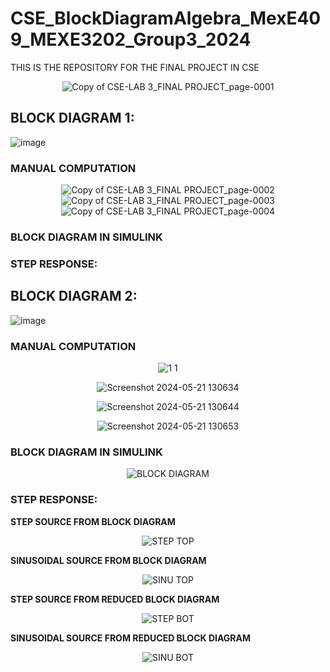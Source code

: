 # CSE_BlockDiagramAlgebra_MexE409_MEXE3202_Group3_2024
THIS IS THE REPOSITORY FOR THE FINAL PROJECT IN CSE

<div align="center">
  
![Copy of CSE-LAB 3_FINAL PROJECT_page-0001](https://github.com/KanFudz/CSE_BlockDiagramAlgebra_MexE409_MEXE3202_Group3_2024/assets/157684612/f4e2de9f-bce7-45af-9e76-08d1ecc02acc)

</div>

## BLOCK DIAGRAM 1: 
![image](https://github.com/KanFudz/CSE_BlockDiagramAlgebra_MexE409_MEXE3202_Group3_2024/assets/157684612/e3c19b5e-49a8-4336-8b6e-89f729e1df60)
<br>

### **MANUAL COMPUTATION**
<div align="center">

![Copy of CSE-LAB 3_FINAL PROJECT_page-0002](https://github.com/KanFudz/CSE_BlockDiagramAlgebra_MexE409_MEXE3202_Group3_2024/assets/157684612/d317811d-f807-4c68-ad79-b272cd66b289)
![Copy of CSE-LAB 3_FINAL PROJECT_page-0003](https://github.com/KanFudz/CSE_BlockDiagramAlgebra_MexE409_MEXE3202_Group3_2024/assets/157684612/3093f6fa-b4a0-4ce8-bcb5-ccd892c2b841)
![Copy of CSE-LAB 3_FINAL PROJECT_page-0004](https://github.com/KanFudz/CSE_BlockDiagramAlgebra_MexE409_MEXE3202_Group3_2024/assets/157684612/c4218b09-2094-4060-8501-4583e860c619)

</div>



### **BLOCK DIAGRAM IN SIMULINK**
<div align="center">
</div>

### **STEP RESPONSE:**

<div align="center">
</div>

## BLOCK DIAGRAM 2:
![image](https://github.com/KanFudz/CSE_BlockDiagramAlgebra_MexE409_MEXE3202_Group3_2024/assets/157684612/6e726fb5-249a-48e2-b895-ef0cd0a31694)

### **MANUAL COMPUTATION**
<div align="center">
  
![1 1](https://github.com/KanFudz/CSE_BlockDiagramAlgebra_MexE409_MEXE3202_Group3_2024/assets/157782959/b9ff0ca6-1615-4503-a257-3291a4ce3584)
  
![Screenshot 2024-05-21 130634](https://github.com/KanFudz/CSE_BlockDiagramAlgebra_MexE409_MEXE3202_Group3_2024/assets/157782959/ac498554-1e60-4ee8-9f8c-068050de2dfc)

![Screenshot 2024-05-21 130644](https://github.com/KanFudz/CSE_BlockDiagramAlgebra_MexE409_MEXE3202_Group3_2024/assets/157782959/f299c954-837a-4a31-ac84-d748b647dd9d)

![Screenshot 2024-05-21 130653](https://github.com/KanFudz/CSE_BlockDiagramAlgebra_MexE409_MEXE3202_Group3_2024/assets/157782959/68cbd7a2-3b32-4abd-a198-10edf2cede8e)
</div>

### **BLOCK DIAGRAM IN SIMULINK**
<div align="center">
  
![BLOCK DIAGRAM](https://github.com/KanFudz/CSE_BlockDiagramAlgebra_MexE409_MEXE3202_Group3_2024/assets/157782959/2f10a5c0-6fd8-4245-9cf1-63ab3f4d6593)  

</div>

### **STEP RESPONSE:**

**STEP SOURCE FROM BLOCK DIAGRAM**
<div align="center">

![STEP TOP](https://github.com/KanFudz/CSE_BlockDiagramAlgebra_MexE409_MEXE3202_Group3_2024/assets/157782959/70bd0c25-3a90-48e9-aec0-0577ff3320a5)
  
</div>

**SINUSOIDAL SOURCE FROM BLOCK DIAGRAM**
<div align="center">

  ![SINU TOP](https://github.com/KanFudz/CSE_BlockDiagramAlgebra_MexE409_MEXE3202_Group3_2024/assets/157782959/f0d993de-9b1f-41b9-87c4-09b5cfe259ac)
  
</div>

**STEP SOURCE FROM REDUCED BLOCK DIAGRAM**
<div align="center">

  ![STEP BOT](https://github.com/KanFudz/CSE_BlockDiagramAlgebra_MexE409_MEXE3202_Group3_2024/assets/157782959/6d444a5f-d740-418d-b319-f7fccf1eb114)
  
</div>

**SINUSOIDAL SOURCE FROM REDUCED BLOCK DIAGRAM**
<div align="center">

  ![SINU BOT](https://github.com/KanFudz/CSE_BlockDiagramAlgebra_MexE409_MEXE3202_Group3_2024/assets/157782959/256854cf-93e9-47c9-96df-83bb58e264b3)
  
</div>

